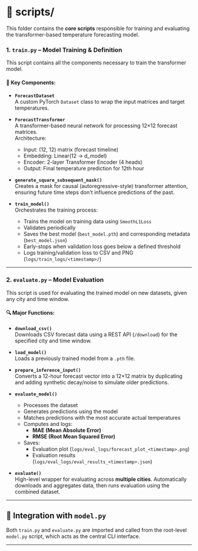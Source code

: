 # 📂 scripts/

This folder contains the **core scripts** responsible for training and evaluating the transformer-based temperature forecasting model.

### 1. `train.py` – Model Training & Definition

This script contains all the components necessary to train the transformer model.

#### 🔧 Key Components:

- **`ForecastDataset`**  
  A custom PyTorch `Dataset` class to wrap the input matrices and target temperatures.

- **`ForecastTransformer`**  
  A transformer-based neural network for processing 12×12 forecast matrices.  
  Architecture:
  - Input: (12, 12) matrix (forecast timeline)
  - Embedding: Linear(12 → d_model)
  - Encoder: 2-layer Transformer Encoder (4 heads)
  - Output: Final temperature prediction for 12th hour

- **`generate_square_subsequent_mask()`**  
  Creates a mask for causal (autoregressive-style) transformer attention, ensuring future time steps don't influence predictions of the past.

- **`train_model()`**  
  Orchestrates the training process:
  - Trains the model on training data using `SmoothL1Loss`
  - Validates periodically
  - Saves the best model (`best_model.pth`) and corresponding metadata (`best_model.json`)
  - Early-stops when validation loss goes below a defined threshold
  - Logs training/validation loss to CSV and PNG (`logs/train_logs/<timestamp>/`)

---

### 2. `evaluate.py` – Model Evaluation

This script is used for evaluating the trained model on new datasets, given any city and time window.

#### 🔍 Major Functions:

- **`download_csv()`**  
  Downloads CSV forecast data using a REST API (`/download`) for the specified city and time window.

- **`load_model()`**  
  Loads a previously trained model from a `.pth` file.

- **`prepare_inference_input()`**  
  Converts a 12-hour forecast vector into a 12×12 matrix by duplicating and adding synthetic decay/noise to simulate older predictions.

- **`evaluate_model()`**  
  - Processes the dataset
  - Generates predictions using the model
  - Matches predictions with the most accurate actual temperatures
  - Computes and logs:
    - **MAE (Mean Absolute Error)**
    - **RMSE (Root Mean Squared Error)**
  - Saves:
    - Evaluation plot (`logs/eval_logs/forecast_plot_<timestamp>.png`)
    - Evaluation results (`logs/eval_logs/eval_results_<timestamp>.json`)

- **`evaluate()`**  
  High-level wrapper for evaluating across **multiple cities**. Automatically downloads and aggregates data, then runs evaluation using the combined dataset.

---

## 🔄 Integration with `model.py`

Both `train.py` and `evaluate.py` are imported and called from the root-level `model.py` script, which acts as the central CLI interface.

---
